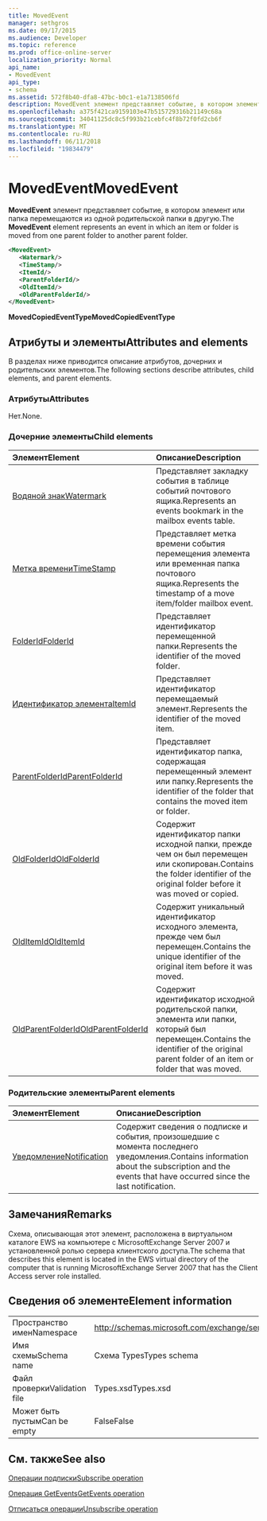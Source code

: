 ```yaml
---
title: MovedEvent
manager: sethgros
ms.date: 09/17/2015
ms.audience: Developer
ms.topic: reference
ms.prod: office-online-server
localization_priority: Normal
api_name:
- MovedEvent
api_type:
- schema
ms.assetid: 572f8b40-dfa8-47bc-b0c1-e1a7138506fd
description: MovedEvent элемент представляет событие, в котором элемент или папка перемещаются из одной родительской папки в другую.
ms.openlocfilehash: a375f421ca9159103e47b515729316b21149c68a
ms.sourcegitcommit: 34041125dc8c5f993b21cebfc4f8b72f0fd2cb6f
ms.translationtype: MT
ms.contentlocale: ru-RU
ms.lasthandoff: 06/11/2018
ms.locfileid: "19834479"
---
```

# <a name="movedevent"></a><span data-ttu-id="3479d-103">MovedEvent</span><span class="sxs-lookup"><span data-stu-id="3479d-103">MovedEvent</span></span>

<span data-ttu-id="3479d-104">**MovedEvent** элемент представляет событие, в котором элемент или папка перемещаются из одной родительской папки в другую.</span><span class="sxs-lookup"><span data-stu-id="3479d-104">The **MovedEvent** element represents an event in which an item or folder is moved from one parent folder to another parent folder.</span></span> 
  
```xml
<MovedEvent>
   <Watermark/>
   <TimeStamp/>
   <ItemId/>
   <ParentFolderId/>
   <OldItemId/>
   <OldParentFolderId/>
</MovedEvent>
```

 <span data-ttu-id="3479d-105">**MovedCopiedEventType**</span><span class="sxs-lookup"><span data-stu-id="3479d-105">**MovedCopiedEventType**</span></span>
## <a name="attributes-and-elements"></a><span data-ttu-id="3479d-106">Атрибуты и элементы</span><span class="sxs-lookup"><span data-stu-id="3479d-106">Attributes and elements</span></span>

<span data-ttu-id="3479d-107">В разделах ниже приводится описание атрибутов, дочерних и родительских элементов.</span><span class="sxs-lookup"><span data-stu-id="3479d-107">The following sections describe attributes, child elements, and parent elements.</span></span>
  
### <a name="attributes"></a><span data-ttu-id="3479d-108">Атрибуты</span><span class="sxs-lookup"><span data-stu-id="3479d-108">Attributes</span></span>

<span data-ttu-id="3479d-109">Нет.</span><span class="sxs-lookup"><span data-stu-id="3479d-109">None.</span></span>
  
### <a name="child-elements"></a><span data-ttu-id="3479d-110">Дочерние элементы</span><span class="sxs-lookup"><span data-stu-id="3479d-110">Child elements</span></span>

|<span data-ttu-id="3479d-111">**Элемент**</span><span class="sxs-lookup"><span data-stu-id="3479d-111">**Element**</span></span>|<span data-ttu-id="3479d-112">**Описание**</span><span class="sxs-lookup"><span data-stu-id="3479d-112">**Description**</span></span>|
|:-----|:-----|
|[<span data-ttu-id="3479d-113">Водяной знак</span><span class="sxs-lookup"><span data-stu-id="3479d-113">Watermark</span></span>](watermark.md) <br/> |<span data-ttu-id="3479d-114">Представляет закладку события в таблице событий почтового ящика.</span><span class="sxs-lookup"><span data-stu-id="3479d-114">Represents an events bookmark in the mailbox events table.</span></span>  <br/> |
|[<span data-ttu-id="3479d-115">Метка времени</span><span class="sxs-lookup"><span data-stu-id="3479d-115">TimeStamp</span></span>](timestamp.md) <br/> |<span data-ttu-id="3479d-116">Представляет метка времени события перемещения элемента или временная папка почтового ящика.</span><span class="sxs-lookup"><span data-stu-id="3479d-116">Represents the timestamp of a move item/folder mailbox event.</span></span>  <br/> |
|[<span data-ttu-id="3479d-117">FolderId</span><span class="sxs-lookup"><span data-stu-id="3479d-117">FolderId</span></span>](folderid.md) <br/> |<span data-ttu-id="3479d-118">Представляет идентификатор перемещенной папки.</span><span class="sxs-lookup"><span data-stu-id="3479d-118">Represents the identifier of the moved folder.</span></span>  <br/> |
|[<span data-ttu-id="3479d-119">Идентификатор элемента</span><span class="sxs-lookup"><span data-stu-id="3479d-119">ItemId</span></span>](itemid.md) <br/> |<span data-ttu-id="3479d-120">Представляет идентификатор перемещаемый элемент.</span><span class="sxs-lookup"><span data-stu-id="3479d-120">Represents the identifier of the moved item.</span></span>  <br/> |
|[<span data-ttu-id="3479d-121">ParentFolderId</span><span class="sxs-lookup"><span data-stu-id="3479d-121">ParentFolderId</span></span>](parentfolderid.md) <br/> |<span data-ttu-id="3479d-122">Представляет идентификатор папка, содержащая перемещенный элемент или папку.</span><span class="sxs-lookup"><span data-stu-id="3479d-122">Represents the identifier of the folder that contains the moved item or folder.</span></span>  <br/> |
|[<span data-ttu-id="3479d-123">OldFolderId</span><span class="sxs-lookup"><span data-stu-id="3479d-123">OldFolderId</span></span>](oldfolderid.md) <br/> |<span data-ttu-id="3479d-124">Содержит идентификатор папки исходной папки, прежде чем он был перемещен или скопирован.</span><span class="sxs-lookup"><span data-stu-id="3479d-124">Contains the folder identifier of the original folder before it was moved or copied.</span></span>  <br/> |
|[<span data-ttu-id="3479d-125">OldItemId</span><span class="sxs-lookup"><span data-stu-id="3479d-125">OldItemId</span></span>](olditemid.md) <br/> |<span data-ttu-id="3479d-126">Содержит уникальный идентификатор исходного элемента, прежде чем был перемещен.</span><span class="sxs-lookup"><span data-stu-id="3479d-126">Contains the unique identifier of the original item before it was moved.</span></span>  <br/> |
|[<span data-ttu-id="3479d-127">OldParentFolderId</span><span class="sxs-lookup"><span data-stu-id="3479d-127">OldParentFolderId</span></span>](oldparentfolderid.md) <br/> |<span data-ttu-id="3479d-128">Содержит идентификатор исходной родительской папки, элемента или папки, который был перемещен.</span><span class="sxs-lookup"><span data-stu-id="3479d-128">Contains the identifier of the original parent folder of an item or folder that was moved.</span></span>  <br/> |
   
### <a name="parent-elements"></a><span data-ttu-id="3479d-129">Родительские элементы</span><span class="sxs-lookup"><span data-stu-id="3479d-129">Parent elements</span></span>

|<span data-ttu-id="3479d-130">**Элемент**</span><span class="sxs-lookup"><span data-stu-id="3479d-130">**Element**</span></span>|<span data-ttu-id="3479d-131">**Описание**</span><span class="sxs-lookup"><span data-stu-id="3479d-131">**Description**</span></span>|
|:-----|:-----|
|[<span data-ttu-id="3479d-132">Уведомление</span><span class="sxs-lookup"><span data-stu-id="3479d-132">Notification</span></span>](notification-ex15websvcsotherref.md) <br/> |<span data-ttu-id="3479d-133">Содержит сведения о подписке и события, произошедшие с момента последнего уведомления.</span><span class="sxs-lookup"><span data-stu-id="3479d-133">Contains information about the subscription and the events that have occurred since the last notification.</span></span>  <br/> |
   
## <a name="remarks"></a><span data-ttu-id="3479d-134">Замечания</span><span class="sxs-lookup"><span data-stu-id="3479d-134">Remarks</span></span>

<span data-ttu-id="3479d-135">Схема, описывающая этот элемент, расположена в виртуальном каталоге EWS на компьютере с MicrosoftExchange Server 2007 и установленной ролью сервера клиентского доступа.</span><span class="sxs-lookup"><span data-stu-id="3479d-135">The schema that describes this element is located in the EWS virtual directory of the computer that is running MicrosoftExchange Server 2007 that has the Client Access server role installed.</span></span>
  
## <a name="element-information"></a><span data-ttu-id="3479d-136">Сведения об элементе</span><span class="sxs-lookup"><span data-stu-id="3479d-136">Element information</span></span>

|||
|:-----|:-----|
|<span data-ttu-id="3479d-137">Пространство имен</span><span class="sxs-lookup"><span data-stu-id="3479d-137">Namespace</span></span>  <br/> |http://schemas.microsoft.com/exchange/services/2006/types  <br/> |
|<span data-ttu-id="3479d-138">Имя схемы</span><span class="sxs-lookup"><span data-stu-id="3479d-138">Schema name</span></span>  <br/> |<span data-ttu-id="3479d-139">Схема Types</span><span class="sxs-lookup"><span data-stu-id="3479d-139">Types schema</span></span>  <br/> |
|<span data-ttu-id="3479d-140">Файл проверки</span><span class="sxs-lookup"><span data-stu-id="3479d-140">Validation file</span></span>  <br/> |<span data-ttu-id="3479d-141">Types.xsd</span><span class="sxs-lookup"><span data-stu-id="3479d-141">Types.xsd</span></span>  <br/> |
|<span data-ttu-id="3479d-142">Может быть пустым</span><span class="sxs-lookup"><span data-stu-id="3479d-142">Can be empty</span></span>  <br/> |<span data-ttu-id="3479d-143">False</span><span class="sxs-lookup"><span data-stu-id="3479d-143">False</span></span>  <br/> |
   
## <a name="see-also"></a><span data-ttu-id="3479d-144">См. также</span><span class="sxs-lookup"><span data-stu-id="3479d-144">See also</span></span>



[<span data-ttu-id="3479d-145">Операции подписки</span><span class="sxs-lookup"><span data-stu-id="3479d-145">Subscribe operation</span></span>](subscribe-operation.md)
  
[<span data-ttu-id="3479d-146">Операция GetEvents</span><span class="sxs-lookup"><span data-stu-id="3479d-146">GetEvents operation</span></span>](getevents-operation.md)
  
[<span data-ttu-id="3479d-147">Отписаться операции</span><span class="sxs-lookup"><span data-stu-id="3479d-147">Unsubscribe operation</span></span>](unsubscribe-operation.md)

